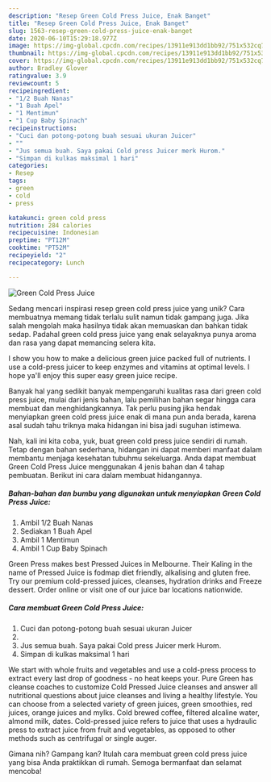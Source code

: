 ```yaml
---
description: "Resep Green Cold Press Juice, Enak Banget"
title: "Resep Green Cold Press Juice, Enak Banget"
slug: 1563-resep-green-cold-press-juice-enak-banget
date: 2020-06-10T15:29:18.977Z
image: https://img-global.cpcdn.com/recipes/13911e913dd1bb92/751x532cq70/green-cold-press-juice-foto-resep-utama.jpg
thumbnail: https://img-global.cpcdn.com/recipes/13911e913dd1bb92/751x532cq70/green-cold-press-juice-foto-resep-utama.jpg
cover: https://img-global.cpcdn.com/recipes/13911e913dd1bb92/751x532cq70/green-cold-press-juice-foto-resep-utama.jpg
author: Bradley Glover
ratingvalue: 3.9
reviewcount: 5
recipeingredient:
- "1/2 Buah Nanas"
- "1 Buah Apel"
- "1 Mentimun"
- "1 Cup Baby Spinach"
recipeinstructions:
- "Cuci dan potong-potong buah sesuai ukuran Juicer"
- ""
- "Jus semua buah. Saya pakai Cold press Juicer merk Hurom."
- "Simpan di kulkas maksimal 1 hari"
categories:
- Resep
tags:
- green
- cold
- press

katakunci: green cold press 
nutrition: 284 calories
recipecuisine: Indonesian
preptime: "PT12M"
cooktime: "PT52M"
recipeyield: "2"
recipecategory: Lunch

---
```



![Green Cold Press Juice](https://img-global.cpcdn.com/recipes/13911e913dd1bb92/751x532cq70/green-cold-press-juice-foto-resep-utama.jpg)

Sedang mencari inspirasi resep green cold press juice yang unik? Cara membuatnya memang tidak terlalu sulit namun tidak gampang juga. Jika salah mengolah maka hasilnya tidak akan memuaskan dan bahkan tidak sedap. Padahal green cold press juice yang enak selayaknya punya aroma dan rasa yang dapat memancing selera kita.

I show you how to make a delicious green juice packed full of nutrients. I use a cold-press juicer to keep enzymes and vitamins at optimal levels. I hope ya&#39;ll enjoy this super easy green juice recipe.

Banyak hal yang sedikit banyak mempengaruhi kualitas rasa dari green cold press juice, mulai dari jenis bahan, lalu pemilihan bahan segar hingga cara membuat dan menghidangkannya. Tak perlu pusing jika hendak menyiapkan green cold press juice enak di mana pun anda berada, karena asal sudah tahu triknya maka hidangan ini bisa jadi suguhan istimewa.


Nah, kali ini kita coba, yuk, buat green cold press juice sendiri di rumah. Tetap dengan bahan sederhana, hidangan ini dapat memberi manfaat dalam membantu menjaga kesehatan tubuhmu sekeluarga. Anda dapat membuat Green Cold Press Juice menggunakan 4 jenis bahan dan 4 tahap pembuatan. Berikut ini cara dalam membuat hidangannya.

<!--inarticleads1-->

##### Bahan-bahan dan bumbu yang digunakan untuk menyiapkan Green Cold Press Juice:

1. Ambil 1/2 Buah Nanas
1. Sediakan 1 Buah Apel
1. Ambil 1 Mentimun
1. Ambil 1 Cup Baby Spinach


Green Press makes best Pressed Juices in Melbourne. Their Kaling in the name of Pressed Juice is fodmap diet friendly, alkalising and gluten free. Try our premium cold-pressed juices, cleanses, hydration drinks and Freeze dessert. Order online or visit one of our juice bar locations nationwide. 

<!--inarticleads2-->

##### Cara membuat Green Cold Press Juice:

1. Cuci dan potong-potong buah sesuai ukuran Juicer
1. 
1. Jus semua buah. Saya pakai Cold press Juicer merk Hurom.
1. Simpan di kulkas maksimal 1 hari


We start with whole fruits and vegetables and use a cold-press process to extract every last drop of goodness - no heat keeps your. Pure Green has cleanse coaches to customize Cold Pressed Juice cleanses and answer all nutritional questions about juice cleanses and living a healthy lifestyle. You can choose from a selected variety of green juices, green smoothies, red juices, orange juices and mylks. Cold brewed coffee, filtered alcaline water, almond milk, dates. Cold-pressed juice refers to juice that uses a hydraulic press to extract juice from fruit and vegetables, as opposed to other methods such as centrifugal or single auger. 

Gimana nih? Gampang kan? Itulah cara membuat green cold press juice yang bisa Anda praktikkan di rumah. Semoga bermanfaat dan selamat mencoba!

